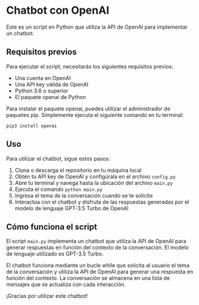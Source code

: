 # Chatbot con OpenAI
Este es un script en Python que utiliza la API de OpenAI para implementar un chatbot.

## Requisitos previos
Para ejecutar el script, necesitarás los siguientes requisitos previos:
- Una cuenta en OpenAI
- Una API key válida de OpenAI
- Python 3.6 o superior
- El paquete openai de Python

Para instalar el paquete openai, puedes utilizar el administrador de paquetes pip. Simplemente ejecuta el siguiente comando en tu terminal:


`
pip3 install openai
`

## Uso
Para utilizar el chatbot, sigue estos pasos:

1. Clona o descarga el repositorio en tu máquina local
2. Obtén tu API key de OpenAI y configúrala en el archivo `config.py`
3. Abre tu terminal y navega hasta la ubicación del archivo `main.py`
4. Ejecuta el comando `python main.py`
5. Ingresa el tema de la conversación cuando se te solicite
6. Interactúa con el chatbot y disfruta de las respuestas generadas por el modelo de lenguaje GPT-3.5 Turbo de OpenAI

## Cómo funciona el script
El script `main.py` implementa un chatbot que utiliza la API de OpenAI para generar respuestas en función del contexto de la conversación. El modelo de lenguaje utilizado es GPT-3.5 Turbo.

El chatbot funciona mediante un bucle while que solicita al usuario el tema de la conversación y utiliza la API de OpenAI para generar una respuesta en función del contexto. La conversación se almacena en una lista de mensajes que se actualiza con cada interacción.

¡Gracias por utilizar este chatbot!
